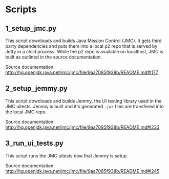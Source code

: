 # Scripts

## 1_setup_jmc.py

This script downloads and builds Java Mission Control (JMC). It gets third party dependencies and puts them into a local p2 repo that is served by Jetty in a child process. While the p2 repo is available on localhost, JMC is built as outlined in the source documentation.

Source documentation: http://hg.openjdk.java.net/jmc/jmc/file/9aa7085f938b/README.md#l177

## 2_setup_jemmy.py

This script downloads and builds Jemmy, the UI testing library used in the JMC uitests. Jemmy is built and it's generated `.jar` files are transfered into the local JMC repo.

Source documentation: http://hg.openjdk.java.net/jmc/jmc/file/9aa7085f938b/README.md#l233

## 3_run_ui_tests.py

This script runs the JMC uitests now that Jemmy is setup.

Source documentation: http://hg.openjdk.java.net/jmc/jmc/file/9aa7085f938b/README.md#l245
